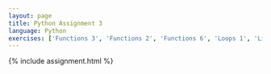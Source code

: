 ```yaml
---
layout: page
title: Python Assignment 3
language: Python
exercises: ['Functions 3', 'Functions 2', 'Functions 6', 'Loops 1', 'Lists 1', 'Loops 3']
---
```


{% include assignment.html %}

